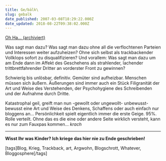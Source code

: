 ```yaml
---
title: Ge/bälk\
slug: gebalk
date_published: 2007-03-08T18:29:22.000Z
date_updated: 2018-08-22T09:38:02.000Z
---
```


[Oh Ha... (archiviert)](http://web.archive.org/web/20090313033750/http://craplog.de:80/die-blogosphaerische-sprache/)

Was sagt man dazu? Was sagt man dazu ohne all die verflochtenen Parteien und Interessen weiter aufzuheizen? Ohne sich selbst als trackbackender Vollklops sofort zu disqualifizieren? Und vorallem: Was sagt man dazu um am Ende dann im Affekt des Geschehens als strahlender, lachender trittbrettfahrender Dritter an vorderster Front zu gewinnen?

Schwierig bis unlösbar, definitiv. Gemüter sind aufheizbar. Menschen müssen sich äußern. Äußerungen sind immer auch ein Stück Filigranität der Art und Weise des Verstehenden, der Psychohygiene des Schreibenden und der Aufnahme durch Dritte.

Katastrophal geil, greift man nun -gewollt oder ungewollt- unbewusst-bewusst eine Art und Weise des Denkens, Schaffens oder auch einfach nur bloggens an... Persönlichkeit spielt eigentlich immer die erste Geige. 95%. Rolle verteilt. Ohne das es die eine oder andere Seite wirklich versteht, kann es nur zum Fauxpas kommen... *krach*

---

**Wisst Ihr was Kinder? Ich kriege das hier nie zu Ende geschrieben!**

[tags]Blog, Krieg, Trackback, art, Argwohn, Blogschrott, Whatever, Bloggosphere[/tags]
